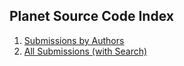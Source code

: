 ## Planet Source Code Index

1. [Submissions by Authors](ByAuthor/README.md)
2. [All Submissions (with Search)](https://github.com/Planet-Source-Code)
